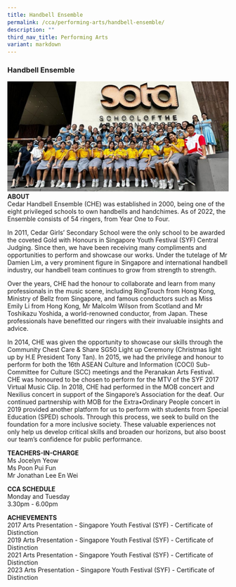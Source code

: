 ```yaml
---
title: Handbell Ensemble
permalink: /cca/performing-arts/handbell-ensemble/
description: ""
third_nav_title: Performing Arts
variant: markdown
---
```

### Handbell Ensemble


![](/images/handbell2023.jpg)
**ABOUT**  <br>
Cedar Handbell Ensemble (CHE) was established in 2000, being one of the eight privileged schools to own handbells and handchimes. As of 2022, the Ensemble consists of 54 ringers, from Year One to Four.

In 2011, Cedar Girls’ Secondary School were the only school to be awarded the coveted Gold with Honours in Singapore Youth Festival (SYF) Central Judging. Since then, we have been receiving many compliments and opportunities to perform and showcase our
works. Under the tutelage of Mr Damien Lim, a very prominent figure in Singapore and international handbell industry, our handbell team continues to grow from strength to strength.

Over the years, CHE had the honour to collaborate and learn from many professionals in the music scene, including RingTouch from Hong Kong, Ministry of Bellz from Singapore, and famous conductors such as Miss Emily Li from Hong Kong, Mr Malcolm Wilson from Scotland and Mr Toshikazu Yoshida, a world-renowned conductor, from Japan. These professionals have benefitted our ringers with their invaluable insights and advice.

In 2014, CHE was given the opportunity to showcase our skills through the Community Chest Care &amp; Share SG50 Light up Ceremony (Christmas light up by H.E President Tony Tan). In 2015, we had the privilege and honour to perform for both the 16th ASEAN Culture and Information (COCI) Sub-Committee for Culture (SCC) meetings and the
Peranakan Arts Festival. CHE was honoured to be chosen to perform for the MTV of the SYF 2017 Virtual Music Clip. In 2018, CHE had performed in the MOB concert and Nexilius concert in support of the Singapore’s Association for the deaf. Our continued partnership with MOB for the&nbsp;Extra•Ordinary&nbsp;People concert in 2019 provided another
platform for us to perform with students from Special Education (SPED) schools. Through this process, we seek to build on the foundation for a more inclusive society. These valuable experiences not only help us develop critical skills and broaden our horizons, but also boost our
team’s confidence for public performance.


**TEACHERS-IN-CHARGE**<br>
Ms Jocelyn Yeow<br>
Ms Poon Pui Fun&nbsp;<br>
Mr Jonathan Lee En Wei

  

**CCA SCHEDULE**<br>
Monday and Tuesday&nbsp;<br>
3.30pm - 6.00pm

  

**ACHIEVEMENTS**<br>
2017 Arts Presentation - Singapore Youth Festival (SYF) - Certificate of Distinction<br>
2019 Arts Presentation - Singapore Youth Festival (SYF) - Certificate of Distinction<br>
2021 Arts Presentation - Singapore Youth Festival (SYF) - Certificate of Distinction<br>
2023 Arts Presentation - Singapore Youth Festival (SYF) - Certificate of Distinction